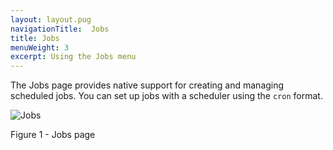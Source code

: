 ```yaml
---
layout: layout.pug
navigationTitle:  Jobs
title: Jobs
menuWeight: 3
excerpt: Using the Jobs menu
---
```


The Jobs page provides native support for creating and managing scheduled jobs. You can set up jobs with a scheduler using the `cron` format.

![Jobs](/1.13/img/GUI-Jobs-Jobs_Table-1_12.png)

Figure 1 - Jobs page
